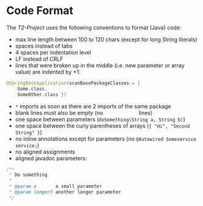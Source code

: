 # Code Format

The _T2-Project_ uses the following conventions to format (Java) code:

- max line length between 100 to 120 chars (except for long String literals)
- spaces instead of tabs
- 4 spaces per indentation level
- LF instead of CRLF
- lines that were broken up in the middle (i.e. new parameter or array value) are indented by +1:
```java
@SpringBootApplication(scanBasePackageClasses = {
    Some.class,
    SomeOther.class })
```
- `*` imports as soon as there are 2 imports of the same package
- blank lines must also be empty (no `            ` lines)
- one space between parameters (`doSomething(String a, String b)`)
- one space between the curly parentheses of arrays (`{ "Hi", "Second String" }`)
- no inline annotations except for parameters (no `@Autowired Someservice service;`)
- no aligned assignments
- aligned javadoc parameters:
```java
/**
 * Do something.
 *
 * @param x       a small parameter
 * @param longerY another longer parameter
 */
```

